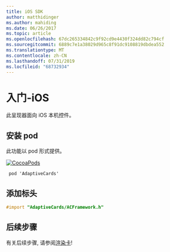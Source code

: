 ```yaml
---
title: iOS SDK
author: matthidinger
ms.author: mahiding
ms.date: 06/26/2017
ms.topic: article
ms.openlocfilehash: 67dc265334842c9f92cd9e4430f324dd82c794cf
ms.sourcegitcommit: 6889c7e1a38029d965c8f91dc9108819dbdea552
ms.translationtype: MT
ms.contentlocale: zh-CN
ms.lasthandoff: 07/31/2019
ms.locfileid: "68732934"
---
```

# <a name="getting-started---ios"></a>入门-iOS

此呈现器面向 iOS 本机控件。

## <a name="install-pod"></a>安装 pod

此功能以 pod 形式提供。

[![CocoaPods](https://img.shields.io/cocoapods/v/AdaptiveCards.svg)](https://cocoapods.org/pods/AdaptiveCards)

```console
 pod 'AdaptiveCards'
```

## <a name="add-header"></a>添加标头

```objective-c
#import "AdaptiveCards/ACFramework.h"
```

## <a name="next-steps"></a>后续步骤

有关后续步骤, 请参阅[渲染卡](render-a-card.md)!
